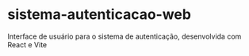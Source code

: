 # sistema-autenticacao-web
Interface de usuário para o sistema de autenticação, desenvolvida com React e Vite
